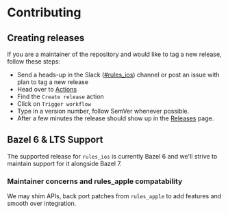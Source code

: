 # Contributing

## Creating releases

If you are a maintainer of the repository and would like to tag a new release, follow these steps:

- Send a heads-up in the Slack ([#rules_ios](https://bazelbuild.slack.com/archives/C04UA35PAMR)) channel or post an issue with plan to tag a new release
- Head over to [Actions](https://github.com/bazel-ios/rules_ios/actions)
- Find the `Create release` action
- Click on `Trigger workflow`
- Type in a version number, follow SemVer whenever possible.
- After a few minutes the release should show up in the [Releases](https://github.com/bazel-ios/rules_ios/releases) page.

## Bazel 6 & LTS Support

The supported release for `rules_ios` is currently Bazel 6 and we'll strive to maintain support for it alongside Bazel 7.

### Maintainer concerns and rules_apple compatability

We may shim APIs, back port patches from `rules_apple` to add features and
smooth over integration.
